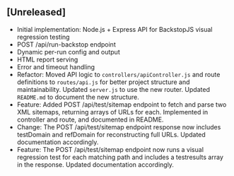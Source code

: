 ## [Unreleased]
- Initial implementation: Node.js + Express API for BackstopJS visual regression testing
- POST /api/run-backstop endpoint
- Dynamic per-run config and output
- HTML report serving
- Error and timeout handling
- Refactor: Moved API logic to `controllers/apiController.js` and route definitions to `routes/api.js` for better project structure and maintainability. Updated `server.js` to use the new router. Updated `README.md` to document the new structure.
- Feature: Added POST /api/test/sitemap endpoint to fetch and parse two XML sitemaps, returning arrays of URLs for each. Implemented in controller and route, and documented in README.
- Change: The POST /api/test/sitemap endpoint response now includes testDomain and refDomain for reconstructing full URLs. Updated documentation accordingly.
- Feature: The POST /api/test/sitemap endpoint now runs a visual regression test for each matching path and includes a testresults array in the response. Updated documentation accordingly. 